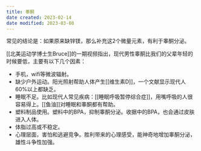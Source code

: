 ```yaml
---
title: 睾酮
date created: 2023-02-14
date modified: 2023-03-08
---
```


常见的结论是：如果原来缺锌镁，那么补充这2个微量元素，有利于睾酮分泌。

[[北美运动学博士生Bruce]]的一期视频指出，现代男性睾酮比我们的父辈年轻的时候要低，主要有以下几个因素：

- 手机，wifi等微波辐射。
- 缺少户外运动。阳光照射帮助人体产生[[维生素D]]，一个文献显示现代人60%以上都缺乏。
- 睡眠不足。比如现代人常见疾病：[[睡眠呼吸暂停综合症]]，用嘴呼吸的人很容易得上。[[鱼油]]对睡眠和睾酮都有帮助。
- 塑料制品使用。塑料中的BPA，抑制睾酮分泌。收据中的BPA，也会通过皮肤进入人体。
- 体脂过高或不稳定。
- 心理层面，害怕和逃避竞争。胜利带来的心理感受，能神奇地增加睾酮分泌，雄性斗争性加强。
